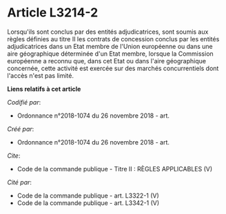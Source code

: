 # Article L3214-2

Lorsqu'ils sont conclus par des entités adjudicatrices, sont soumis aux règles définies au titre II les contrats de
concession conclus par les entités adjudicatrices dans un Etat membre de l'Union européenne ou dans une aire géographique
déterminée d'un Etat membre, lorsque la Commission européenne a reconnu que, dans cet Etat ou dans l'aire géographique
concernée, cette activité est exercée sur des marchés concurrentiels dont l'accès n'est pas limité.

**Liens relatifs à cet article**

_Codifié par_:

  - Ordonnance n°2018-1074 du 26 novembre 2018 - art.

_Créé par_:

  - Ordonnance n°2018-1074 du 26 novembre 2018 - art.

_Cite_:

  - Code de la commande publique -  Titre II : RÈGLES APPLICABLES (V)

_Cité par_:

  - Code de la commande publique - art. L3322-1 (V)
  - Code de la commande publique - art. L3342-1 (V)
